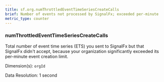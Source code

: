 ```yaml
---
title: sf.org.numThrottledEventTimeSeriesCreateCalls
brief: Number of events not processed by SignalFx; exceeded per-minute event creation limit
metric_type: counter
---
```

### numThrottledEventTimeSeriesCreateCalls

Total number of event time series (ETS) you sent to SignalFx but that SignalFx didn't accept, because your organization significantly exceeded its per-minute event creation limit.

Dimension(s): `orgId`

Data Resolution: 1 second

